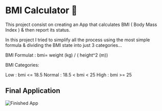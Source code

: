 

# BMI Calculator 💪

This project consist on creating an App that calculates BMI ( Body Mass Index ) & then report its status. </br>

In this project I tried to simplify all the process using the most simple formula & dividing the BMI state into just 3 categories...

BMI Formulat : bmi= weight (kg) / ( height^2 (m))

BMI Categories:

Low : bmi <= 18.5
Normal : 18.5 < bmi < 25
High : bmi >= 25

## Final Application
![Finished App](https://github.com/londonappbrewery/Images/blob/master/bmi-calc-demo.gif)


